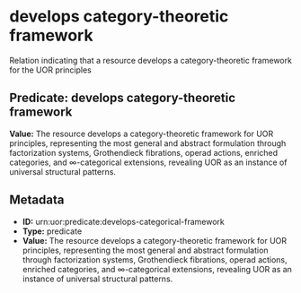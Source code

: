 # develops category-theoretic framework

Relation indicating that a resource develops a category-theoretic framework for the UOR principles

## Predicate: develops category-theoretic framework

**Value:** The resource develops a category-theoretic framework for UOR principles, representing the most general and abstract formulation through factorization systems, Grothendieck fibrations, operad actions, enriched categories, and ∞-categorical extensions, revealing UOR as an instance of universal structural patterns.

## Metadata

- **ID:** urn:uor:predicate:develops-categorical-framework
- **Type:** predicate
- **Value:** The resource develops a category-theoretic framework for UOR principles, representing the most general and abstract formulation through factorization systems, Grothendieck fibrations, operad actions, enriched categories, and ∞-categorical extensions, revealing UOR as an instance of universal structural patterns.
